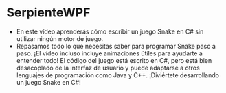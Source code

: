 # SerpienteWPF

- En este vídeo aprenderás cómo escribir un juego Snake en C# sin utilizar ningún motor de juego.
- Repasamos todo lo que necesitas saber para programar Snake paso a paso. ¡El vídeo incluso incluye animaciones útiles para ayudarte a entender todo! El código del juego está escrito en C#, pero está bien desacoplado de la interfaz de usuario y puede adaptarse a otros lenguajes de programación como Java y C++. ¡Diviértete desarrollando un juego Snake en C#!

